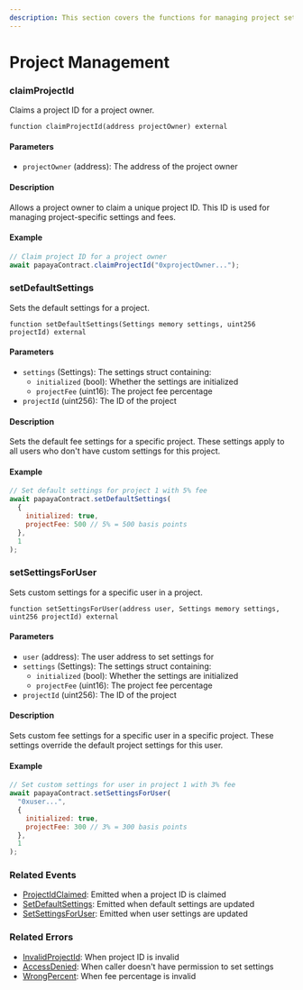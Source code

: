 ```yaml
---
description: This section covers the functions for managing project settings and fees.
---
```


# Project Management

### claimProjectId

Claims a project ID for a project owner.

```solidity
function claimProjectId(address projectOwner) external
```

#### Parameters

* `projectOwner` (address): The address of the project owner

#### Description

Allows a project owner to claim a unique project ID. This ID is used for managing project-specific settings and fees.

#### Example

```javascript
// Claim project ID for a project owner
await papayaContract.claimProjectId("0xprojectOwner...");
```

### setDefaultSettings

Sets the default settings for a project.

```solidity
function setDefaultSettings(Settings memory settings, uint256 projectId) external
```

#### Parameters

* `settings` (Settings): The settings struct containing:
  * `initialized` (bool): Whether the settings are initialized
  * `projectFee` (uint16): The project fee percentage
* `projectId` (uint256): The ID of the project

#### Description

Sets the default fee settings for a specific project. These settings apply to all users who don't have custom settings for this project.

#### Example

```javascript
// Set default settings for project 1 with 5% fee
await papayaContract.setDefaultSettings(
  {
    initialized: true,
    projectFee: 500 // 5% = 500 basis points
  },
  1
);
```

### setSettingsForUser

Sets custom settings for a specific user in a project.

```solidity
function setSettingsForUser(address user, Settings memory settings, uint256 projectId) external
```

#### Parameters

* `user` (address): The user address to set settings for
* `settings` (Settings): The settings struct containing:
  * `initialized` (bool): Whether the settings are initialized
  * `projectFee` (uint16): The project fee percentage
* `projectId` (uint256): The ID of the project

#### Description

Sets custom fee settings for a specific user in a specific project. These settings override the default project settings for this user.

#### Example

```javascript
// Set custom settings for user in project 1 with 3% fee
await papayaContract.setSettingsForUser(
  "0xuser...",
  {
    initialized: true,
    projectFee: 300 // 3% = 300 basis points
  },
  1
);
```

### Related Events

* [ProjectIdClaimed](broken-reference): Emitted when a project ID is claimed
* [SetDefaultSettings](broken-reference): Emitted when default settings are updated
* [SetSettingsForUser](broken-reference): Emitted when user settings are updated

### Related Errors

* [InvalidProjectId](broken-reference): When project ID is invalid
* [AccessDenied](broken-reference): When caller doesn't have permission to set settings
* [WrongPercent](broken-reference): When fee percentage is invalid
